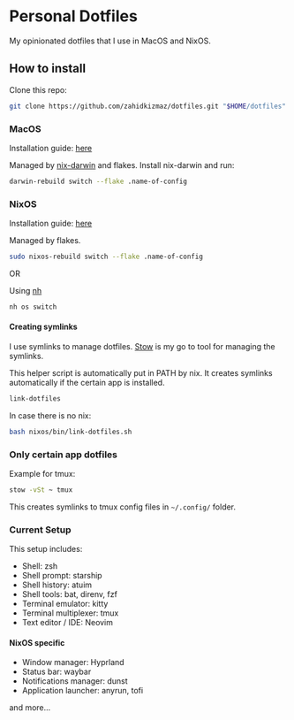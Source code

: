 # Personal Dotfiles

My opinionated dotfiles that I use in MacOS and NixOS.

## How to install

Clone this repo:

```sh
git clone https://github.com/zahidkizmaz/dotfiles.git "$HOME/dotfiles"
```

### MacOS

Installation guide: [here](./nixos/hosts/mondo/README.md)

Managed by [nix-darwin](https://github.com/LnL7/nix-darwin) and flakes.
Install nix-darwin and run:

```sh
darwin-rebuild switch --flake .name-of-config
```

### NixOS

Installation guide: [here](./nixos/README.md)

Managed by flakes.

```sh
sudo nixos-rebuild switch --flake .name-of-config
```

OR

Using [nh](https://github.com/viperML/nh)

```sh
nh os switch
```

#### Creating symlinks

I use symlinks to manage dotfiles. [Stow](https://www.gnu.org/software/stow/) is my go to tool for managing the symlinks.

This helper script is automatically put in PATH by nix.
It creates symlinks automatically if the certain app is installed.

```sh
link-dotfiles
```

In case there is no nix:

```sh
bash nixos/bin/link-dotfiles.sh
```

### Only certain app dotfiles

Example for tmux:

```sh
stow -vSt ~ tmux
```

This creates symlinks to tmux config files in `~/.config/` folder.

### Current Setup

This setup includes:

-   Shell: zsh
-   Shell prompt: starship
-   Shell history: atuim
-   Shell tools: bat, direnv, fzf
-   Terminal emulator: kitty
-   Terminal multiplexer: tmux
-   Text editor / IDE: Neovim

#### NixOS specific

-   Window manager: Hyprland
-   Status bar: waybar
-   Notifications manager: dunst
-   Application launcher: anyrun, tofi

and more...
